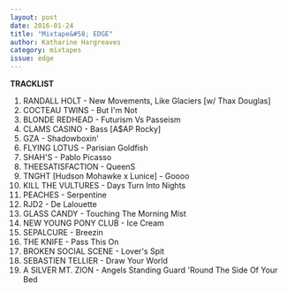 ```yaml
---
layout: post 
date: 2016-01-24
title: "Mixtape&#58; EDGE"
author: Katharine Hargreaves
category: mixtapes
issue: edge
---
```

**TRACKLIST**   
1. RANDALL HOLT - New Movements, Like Glaciers [w/ Thax Douglas]  
2. COCTEAU TWINS - But I'm Not  
3. BLONDE REDHEAD - Futurism Vs Passeism  
4. CLAMS CASINO - Bass [A$AP Rocky]  
5. GZA - Shadowboxin'  
6. FLYING LOTUS - Parisian Goldfish  
7. SHAH'S - Pablo Picasso  
8. THEESATISFACTION - QueenS  
9. TNGHT [Hudson Mohawke x Lunice] - Goooo  
10. KILL THE VULTURES - Days Turn Into Nights  
11. PEACHES - Serpentine  
12. RJD2 - De Lalouette  
13. GLASS CANDY - Touching The Morning Mist  
14. NEW YOUNG PONY CLUB - Ice Cream  
15. SEPALCURE - Breezin  
16. THE KNIFE - Pass This On  
17. BROKEN SOCIAL SCENE - Lover's Spit  
18. SEBASTIEN TELLIER - Draw Your World  
19. A SILVER MT. ZION - Angels Standing Guard 'Round The Side Of Your Bed